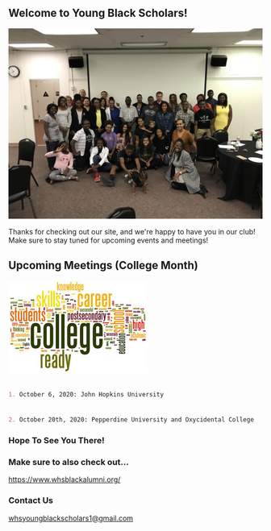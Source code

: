 ## Welcome to Young Black Scholars!  

![YBS Picture #2](YBSGroupPhoto.JPG)

Thanks for checking out our site, and we're happy to have you in our club! Make sure to stay tuned for upcoming events and meetings!  


## Upcoming Meetings (College Month)
![College Month](College.jpeg)
```markdown

1. October 6, 2020: John Hopkins University  


2. October 20th, 2020: Pepperdine University and Oxycidental College

```
### Hope To See You There!  



### Make sure to also check out...
https://www.whsblackalumni.org/  

### Contact Us
whsyoungblackscholars1@gmail.com



